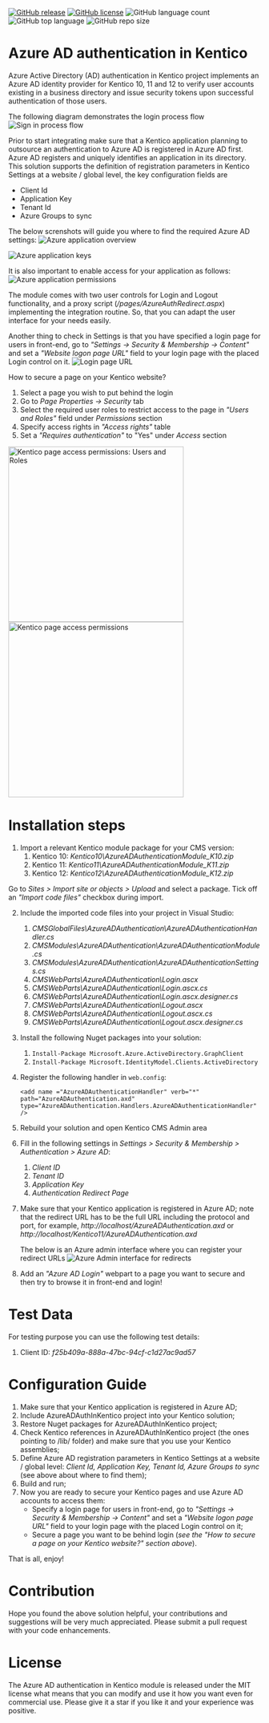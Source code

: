 
[![GitHub release](https://img.shields.io/github/release-date/kate-orlova/azure-ad-auth-in-kentico.svg?style=flat)](https://github.com/kate-orlova/azure-ad-auth-in-kentico/releases/tag/MVPRelease)
[![GitHub license](https://img.shields.io/github/license/kate-orlova/azure-ad-auth-in-kentico.svg)](https://github.com/kate-orlova/azure-ad-auth-in-kentico/blob/master/LICENSE)
![GitHub language count](https://img.shields.io/github/languages/count/kate-orlova/azure-ad-auth-in-kentico.svg?style=flat)
![GitHub top language](https://img.shields.io/github/languages/top/kate-orlova/azure-ad-auth-in-kentico.svg?style=flat)
![GitHub repo size](https://img.shields.io/github/repo-size/kate-orlova/azure-ad-auth-in-kentico.svg?style=flat)

# Azure AD authentication in Kentico
Azure Active Directory (AD) authentication in Kentico project implements an Azure AD identity provider for Kentico 10, 11 and 12 to verify user accounts existing in a business directory and issue security tokens upon successful authentication of those users.

The following diagram demonstrates the login process flow
![Sign in process flow](/assets/sign_in_flow.png)

Prior to start integrating make sure that a Kentico application planning to outsource an authentication to Azure AD is registered in Azure AD first. Azure AD registers and uniquely identifies an application in its directory. This solution supports the definition of registration parameters in Kentico Settings at a website / global level, the key configuration fields are
 * Client Id
 * Application Key
 * Tenant Id
 * Azure Groups to sync
 
The below screnshots will guide you where to find the required Azure AD settings:
![Azure application overview](/assets/azure_app.png)

![Azure application keys](/assets/azure_app_key.png)

It is also important to enable access for your application as follows:  
![Azure application permissions](/assets/azure_app_permissions.png)

The module comes with two user controls for Login and Logout functionality, and a proxy script (_/pages/AzureAuthRedirect.aspx_) implementing the integration routine. So, that you can adapt the user interface for your needs easily.

Another thing to check in Settings is that you have specified a login page for users in front-end, go to _"Settings -> Security & Membership -> Content"_ and set a _"Website logon page URL"_ field to your login page with the placed Login control on it.
![Login page URL](/assets/login_page.png)

How to secure a page on your Kentico website?
1. Select a page you wish to put behind the login
1. Go to _Page Properties -> Security_ tab
1. Select the required user roles to restrict access to the page in _"Users and Roles"_ field under _Permissions_ section
1. Specify access rights in _"Access rights"_ table
1. Set a _"Requires authentication"_ to "Yes" under _Access_ section

<img src="https://github.com/kate-orlova/azure-ad-auth-in-kentico/blob/master/assets/page_permissions.png" alt="Kentico page access permissions: Users and Roles" width="350">
<img src="https://github.com/kate-orlova/azure-ad-auth-in-kentico/blob/master/assets/page_access.png" alt="Kentico page access permissions" width="350">

# Installation steps
1. Import a relevant Kentico module package for your CMS version:
   1. Kentico 10: _Kentico10\AzureADAuthenticationModule_K10.zip_
   1. Kentico 11: _Kentico11\AzureADAuthenticationModule_K11.zip_
   1. Kentico 12: _Kentico12\AzureADAuthenticationModule_K12.zip_

Go to _Sites > Import site or objects > Upload_ and select a package. Tick off an _"Import code files"_ checkbox during import.

2. Include the imported code files into your project in Visual Studio:
   1. _CMSGlobalFiles\AzureADAuthentication\AzureADAuthenticationHandler.cs_
   1. _CMSModules\AzureADAuthentication\AzureADAuthenticationModule.cs_
   1. _CMSModules\AzureADAuthentication\AzureADAuthenticationSettings.cs_
   1. _CMSWebParts\AzureADAuthentication\Login.ascx_
   1. _CMSWebParts\AzureADAuthentication\Login.ascx.cs_
   1. _CMSWebParts\AzureADAuthentication\Login.ascx.designer.cs_
   1. _CMSWebParts\AzureADAuthentication\Logout.ascx_
   1. _CMSWebParts\AzureADAuthentication\Logout.ascx.cs_
   1. _CMSWebParts\AzureADAuthentication\Logout.ascx.designer.cs_

3. Install the following Nuget packages into your solution:
   1. `Install-Package Microsoft.Azure.ActiveDirectory.GraphClient`
   1. `Install-Package Microsoft.IdentityModel.Clients.ActiveDirectory`

4. Register the following handler in `web.config`:

    `<add name ="AzureADAuthenticationHandler" verb="*" path="AzureADAuthentication.axd" type="AzureADAuthentication.Handlers.AzureADAuthenticationHandler" />`

5. Rebuild your solution and open Kentico CMS Admin area

6. Fill in the following settings in _Settings > Security & Membership > Authentication > Azure AD_:
   1. _Client ID_
   1. _Tenant ID_
   1. _Application Key_
   1. _Authentication Redirect Page_
   
7. Make sure that your Kentico application is registered in Azure AD; note that the redirect URL has to be the full URL including the protocol and port, for example, _http://localhost/AzureADAuthentication.axd_ or _http://localhost/Kentico11/AzureADAuthentication.axd_

   The below is an Azure admin interface where you can register your redirect URLs
   ![Azure Admin interface for redirects](/assets/azure_admin_interface_for_redirect_URLs.png)
   
8. Add an _"Azure AD Login"_ webpart to a page you want to secure and then try to browse it in front-end and login!

# Test Data
For testing purpose you can use the following test details:
1. Client ID: _f25b409a-888a-47bc-94cf-c1d27ac9ad57_

# Configuration Guide
1. Make sure that your Kentico application is registered in Azure AD;
1. Include AzureADAuthInKentico project into your Kentico solution;
1. Restore Nuget packages for AzureADAuthInKentico project;
1. Check Kentico references in AzureADAuthInKentico project (the ones pointing to /lib/ folder) and make sure that you use your Kentico assemblies;
1. Define Azure AD registration parameters in Kentico Settings at a website / global level: _Client Id, Application Key, Tenant Id, Azure Groups to sync_ (see above about where to find them);
1. Build and run;
1. Now you are ready to secure your Kentico pages and use Azure AD accounts to access them:
   - Specify a login page for users in front-end, go to _"Settings -> Security & Membership -> Content"_ and set a _"Website logon page URL"_ field to your login page with the placed Login control on it;
   - Secure a page you want to be behind login (_see the "How to secure a page on your Kentico website?" section above_).
   
That is all, enjoy!

# Contribution
Hope you found the above solution helpful, your contributions and suggestions will be very much appreciated. Please submit a pull request with your code enhancements.

# License
The Azure AD authentication in Kentico module is released under the MIT license what means that you can modify and use it how you want even for commercial use. Please give it a star if you like it and your experience was positive.
